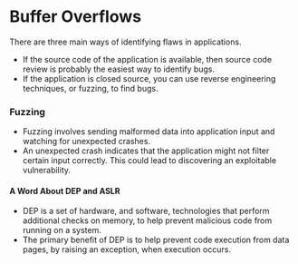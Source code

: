 # Buffer Overflows

There are three main ways of identifying flaws in applications.
  - If the source code of the application is available, then source code review is probably the easiest way to identify bugs.
  - If the application is closed source, you can use reverse engineering techniques, or fuzzing, to find bugs.

### Fuzzing

  - Fuzzing involves sending malformed data into application input and watching for unexpected crashes.
  - An unexpected crash indicates that the application might not filter certain input correctly. This could lead to discovering an exploitable vulnerability.

#### A Word About DEP and ASLR

  - DEP is a set of hardware, and software, technologies that perform additional checks on memory, to help prevent malicious code from running on a system. 
  - The primary benefit of DEP is to help prevent code execution from data pages, by raising an exception, when execution occurs.
